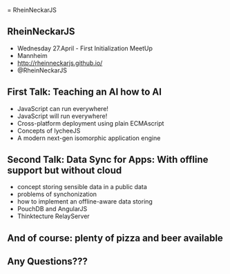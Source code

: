 
= RheinNeckarJS

## RheinNeckarJS

- Wednesday 27.April - First Initialization MeetUp
- Mannheim 
- http://rheinneckarjs.github.io/
- @RheinNeckarJS

## First Talk: Teaching an AI how to AI

- JavaScript can run everywhere!
- JavaScript will run everywhere!
- Cross-platform deployment using plain ECMAscript
- Concepts of lycheeJS
- A modern next-gen isomorphic application engine


## Second Talk: Data Sync for Apps: With offline support but without cloud

- concept storing sensible data in a public data
- problems of synchonization 
- how to implement an offline-aware data storing 
- PouchDB and AngularJS
- Thinktecture RelayServer

## And of course: plenty of pizza and beer available

## Any Questions???


